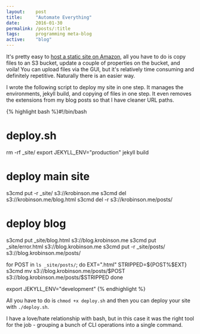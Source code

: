 ```yaml
---
layout:    post
title:     "Automate Everything"
date:      2016-01-30
permalink: /posts/:title
tags:      programming meta-blog
active:    "blog"
---
```


It's pretty easy to [host a static site on Amazon](https://docs.aws.amazon.com/AmazonS3/latest/dev/WebsiteHosting.html), all you have to do is copy files to an S3 bucket, update a couple of properties on the bucket, and voila! You can upload files via the GUI, but it's relatively time consuming and definitely repetitive. Naturally there is an easier way.

I wrote the following script to deploy my site in one step. It manages the environments, jekyll build, and copying of files in one step. It even removes the extensions from my blog posts so that I have cleaner URL paths.

{% highlight bash %}#!/bin/bash

# deploy.sh

rm -rf _site/
export JEKYLL_ENV="production"
jekyll build

# deploy main site
s3cmd put -r _site/ s3://krobinson.me
s3cmd del s3://krobinson.me/blog.html
s3cmd del -r s3://krobinson.me/posts/

# deploy blog
s3cmd put _site/blog.html s3://blog.krobinson.me
s3cmd put _site/error.html s3://blog.krobinson.me
s3cmd put -r _site/posts/ s3://blog.krobinson.me/posts/

for POST in `ls _site/posts/`; do
    EXT=".html"
    STRIPPED=${POST%$EXT}
    s3cmd mv s3://blog.krobinson.me/posts/$POST \
         s3://blog.krobinson.me/posts/$STRIPPED
done

export JEKYLL_ENV="development"
{% endhighlight %}

All you have to do is `chmod +x deploy.sh` and then you can deploy your site with `./deploy.sh`.

I have a love/hate relationship with bash, but in this case it was the right tool for the job - grouping a bunch of CLI operations into a single command.
<div class="line"></div>
